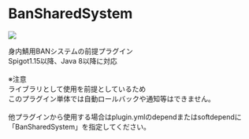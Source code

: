 # BanSharedSystem
[![](https://jitpack.io/v/kanasaki15/BanSharedSystem.svg)](https://jitpack.io/#kanasaki15/BanSharedSystem)


身内鯖用BANシステムの前提プラグイン<br>
Spigot1.15以降、Java 8以降に対応<br>
<br>
※注意<br>
ライブラリとして使用を前提としているため<br>
このプラグイン単体では自動ロールバックや通知等はできません。<br>
<br>
他プラグインから使用する場合はplugin.ymlのdependまたはsoftdependに「BanSharedSystem」を指定してください。